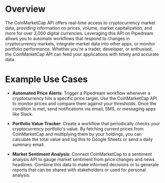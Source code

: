 # Overview

The CoinMarketCap API offers real-time access to cryptocurrency market data, providing information on prices, volume, market capitalization, and more for over 2,000 digital currencies. Leveraging this API on Pipedream allows you to automate workflows that respond to changes in cryptocurrency markets, integrate market data into other apps, or monitor portfolio performance. Whether you're a trader, developer, or enthusiast, the CoinMarketCap API can feed your applications with timely and accurate data.

# Example Use Cases

- **Automated Price Alerts**: Trigger a Pipedream workflow whenever a cryptocurrency hits a specific price target. Use the CoinMarketCap API to monitor prices and compare them against your thresholds. Once the condition is met, send notifications via email, SMS, or messaging apps like Slack.

- **Portfolio Value Tracker**: Create a workflow that periodically checks your cryptocurrency portfolio's value. By fetching current prices from CoinMarketCap and multiplying them by your holdings, you can calculate the total value and log this to Google Sheets or send a daily summary email.

- **Market Sentiment Analysis**: Connect CoinMarketCap to a sentiment analysis API to gauge market sentiment from price changes and news headlines. Combine this data to make informed decisions or to generate reports that can be shared with stakeholders or used for personal analysis.
